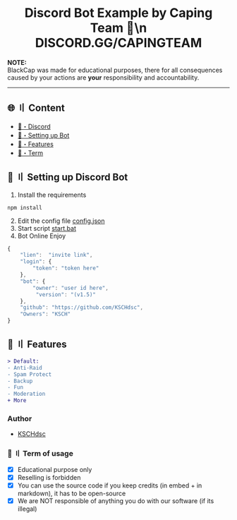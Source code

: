 
<h1 align="center">
  Discord Bot Example by Caping Team 🔰\n
  DISCORD.GG/CAPINGTEAM
</h1>



**NOTE:** \
BlackCap was made for educational purposes, there for all consequences caused by your actions are **your** responsibility and accountability.

---

## <a id="content"></a>🌐 〢 Content

- [🌌・Discord](https://discord.gg/capingteam)
- [🎉・Setting up Bot](#setup)
- [🔰・Features](#features)
- [💼・Term](#Term)


## <a id="setup"></a> 📁 〢 Setting up Discord Bot


1. Install the requirements 
```
npm install
```

2. Edit the config file [config.json](https://github.com/CapingTeam/Discord-Bot-Example/blob/main/config.json)
4. Start script [start.bat](https://github.com/CapingTeam/Discord-Bot-Example/blob/main/start.bat)
5. Bot Online Enjoy


```js
{
    "lien":  "invite link",
    "login": { 
        "token": "token here"
    },
    "bot": { 
        "owner": "user id here",
         "version": "(v1.5)"
    },
    "github": "https://github.com/KSCHdsc",
    "Owners": "KSCH"
}
```


## <a id="features"></a>🔰 〢 Features

```diff
> Default:
- Anti-Raid
- Spam Protect
- Backup
- Fun
- Moderation
+ More
```




### Author
- [KSCHdsc](https://github.com/KSCHdsc)


### <a id="Term"></a>💼 〢 Term of usage

- [x] Educational purpose only
- [x] Reselling is forbidden
- [x] You can use the source code if you keep credits (in embed + in markdown), it has to be open-source
- [x] We are NOT responsible of anything you do with our software (if its illegal)
